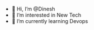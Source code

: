 - 👋 Hi, I’m @Dinesh
- 👀 I’m interested in New Tech
- 🌱 I’m currently learning Devops


<!---
Dinesh767/Dinesh767 is a ✨ special ✨ repository because its `README.md` (this file) appears on your GitHub profile.
You can click the Preview link to take a look at your changes.
--->
